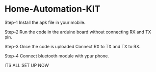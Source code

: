 # Home-Automation-KIT

Step-1 Install the apk file in your mobile.

Step-2 Run the code in the arduino board without connecting RX and TX pin.

Step-3 Once the code is uploaded Connect RX to TX and TX to RX.

Step-4 Connect bluetooth module with ypur phone.


ITS ALL SET UP NOW
